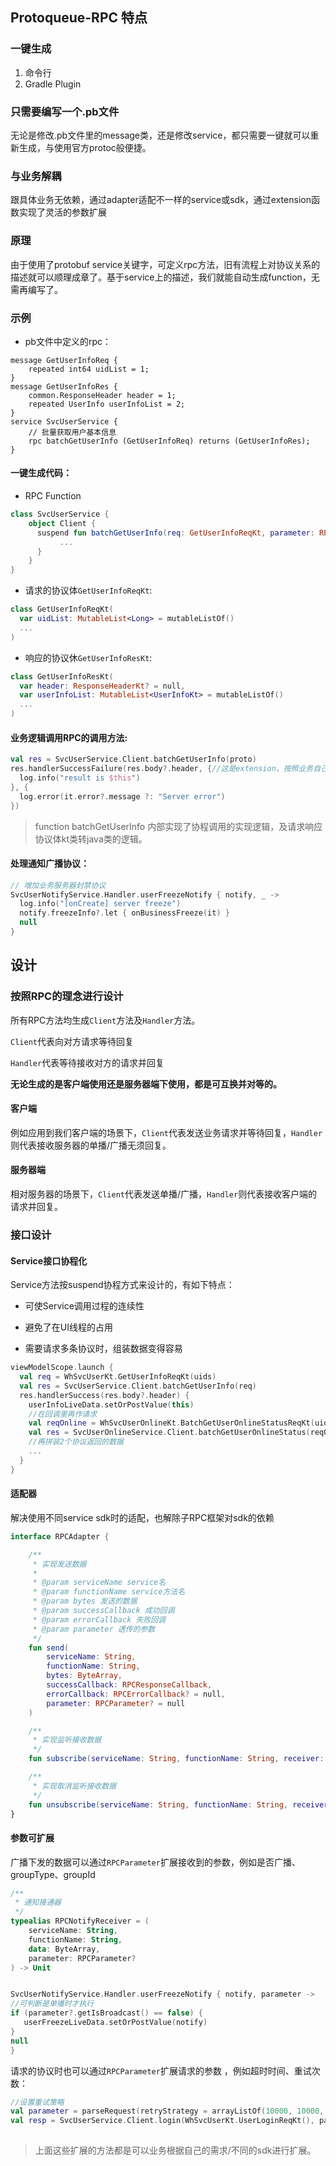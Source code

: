 ## Protoqueue-RPC 特点

  ### 一键生成

  1. 命令行
  2. Gradle Plugin

  

  ### 只需要编写一个.pb文件

  无论是修改.pb文件里的message类，还是修改service，都只需要一键就可以重新生成，与使用官方protoc般便捷。

  

  ### 与业务解耦

  跟具体业务无依赖，通过adapter适配不一样的service或sdk，通过extension函数实现了灵活的参数扩展

  

  ### 原理

  由于使用了protobuf service关键字，可定义rpc方法，旧有流程上对协议关系的描述就可以顺理成章了。基于service上的描述，我们就能自动生成function，无需再编写了。

  

  ### 示例

  - pb文件中定义的rpc：

  ```
  message GetUserInfoReq {
      repeated int64 uidList = 1;
  }
  message GetUserInfoRes {
      common.ResponseHeader header = 1;
      repeated UserInfo userInfoList = 2; 
  }
  service SvcUserService {
      // 批量获取用户基本信息
      rpc batchGetUserInfo (GetUserInfoReq) returns (GetUserInfoRes);
  }    
  ```

  #### 一键生成代码：

  - RPC Function


  ```kotlin
  class SvcUserService {
      object Client {
        suspend fun batchGetUserInfo(req: GetUserInfoReqKt, parameter: RPCParameter? = null): RPCResponse<GetUserInfoResKt> {
             ...
        }
      }
  }
  ```

  - 请求的协议体`GetUserInfoReqKt`:

  ```kotlin
  class GetUserInfoReqKt(
    var uidList: MutableList<Long> = mutableListOf()
    ...
  )
  ```

  - 响应的协议休`GetUserInfoResKt`:

  ```kotlin
  class GetUserInfoResKt(
    var header: ResponseHeaderKt? = null,
    var userInfoList: MutableList<UserInfoKt> = mutableListOf()
    ...
  ) 
  ```

  

  #### 业务逻辑调用RPC的调用方法:

  ```kotlin
  val res = SvcUserService.Client.batchGetUserInfo(proto)
  res.handlerSuccessFailure(res.body?.header, {//这是extension，按照业务自己进行扩展
    log.info("result is $this")
  }, {
    log.error(it.error?.message ?: "Server error")
  })
  ```

  

  > function batchGetUserInfo 内部实现了协程调用的实现逻辑，及请求响应协议体kt类转java类的逻辑。

  

  #### 处理通知广播协议：

  ```kotlin
  // 增加业务服务器封禁协议
  SvcUserNotifyService.Handler.userFreezeNotify { notify, _ ->
    log.info("[onCreate] server freeze")
    notify.freezeInfo?.let { onBusinessFreeze(it) }
    null
  }
  ```

  

  ## 设计

  ### 按照RPC的理念进行设计

  所有RPC方法均生成`Client`方法及`Handler`方法。

  `Client`代表向对方请求等待回复

  `Handler`代表等待接收对方的请求并回复

  **无论生成的是客户端使用还是服务器端下使用，都是可互换并对等的。**

  

  #### 客户端

  例如应用到我们客户端的场景下，`Client`代表发送业务请求并等待回复，`Handler`则代表接收服务器的单播/广播无须回复。

  

  #### 服务器端

  相对服务器的场景下，`Client`代表发送单播/广播，`Handler`则代表接收客户端的请求并回复。

  

  ### 接口设计

  #### Service接口协程化

  Service方法按suspend协程方式来设计的，有如下特点：

  - 可使Service调用过程的连续性

  - 避免了在UI线程的占用
  - 需要请求多条协议时，组装数据变得容易

  

  ```kotlin
  viewModelScope.launch {
    val req = WhSvcUserKt.GetUserInfoReqKt(uids)
    val res = SvcUserService.Client.batchGetUserInfo(req)
    res.handlerSuccess(res.body?.header) {
      userInfoLiveData.setOrPostValue(this)
      //在回调里再作请求
      val reqOnline = WhSvcUserOnlineKt.BatchGetUserOnlineStatusReqKt(uid)
      val res = SvcUserOnlineService.Client.batchGetUserOnlineStatus(reqOnline)
      //再拼装2个协议返回的数据
      ...
    }
  }
  ```

  

  #### 适配器

  解决使用不同service sdk时的适配，也解除子RPC框架对sdk的依赖

  ```kotlin
  interface RPCAdapter {
  
      /**
       * 实现发送数据
       *
       * @param serviceName service名
       * @param functionName service方法名
       * @param bytes 发送的数据
       * @param successCallback 成功回调
       * @param errorCallback 失败回调
       * @param parameter 透传的参数
       */
      fun send(
          serviceName: String,
          functionName: String,
          bytes: ByteArray,
          successCallback: RPCResponseCallback,
          errorCallback: RPCErrorCallback? = null,
          parameter: RPCParameter? = null
      )
  
      /**
       * 实现监听接收数据
       */
      fun subscribe(serviceName: String, functionName: String, receiver: RPCNotifyReceiver)
  
      /**
       * 实现取消监听接收数据
       */
      fun unsubscribe(serviceName: String, functionName: String, receiver: RPCNotifyReceiver)
  }
  ```

  

  #### 参数可扩展

  广播下发的数据可以通过`RPCParameter`扩展接收到的参数，例如是否广播、groupType、groupId

  ```kotlin
  /**
   * 通知接通器
   */
  typealias RPCNotifyReceiver = (
      serviceName: String,
      functionName: String,
      data: ByteArray,
      parameter: RPCParameter?
  ) -> Unit


SvcUserNotifyService.Handler.userFreezeNotify { notify, parameter ->
  //可判断是单播时才执行                                             
  if (parameter?.getIsBroadcast() == false) {
     userFreezeLiveData.setOrPostValue(notify)
  }
  null
}
  ```

  请求的协议时也可以通过`RPCParameter`扩展请求的参数 ，例如超时时间、重试次数：

```kotlin
//设置重试策略
val parameter = parseRequest(retryStrategy = arrayListOf(10000, 10000, 10000, 10000, 10000))
val resp = SvcUserService.Client.login(WhSvcUserKt.UserLoginReqKt(), parameter)
        
```

>上面这些扩展的方法都是可以业务根据自己的需求/不同的sdk进行扩展。

  